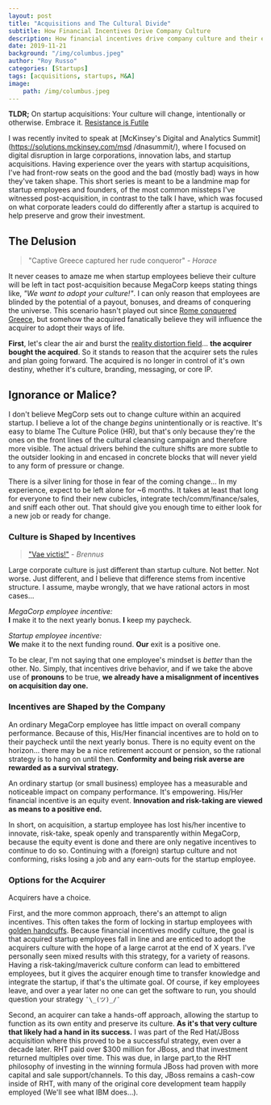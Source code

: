 ```yaml
---
layout: post
title: "Acquisitions and The Cultural Divide"
subtitle: How Financial Incentives Drive Company Culture
description: How financial incentives drive company culture and their effects on startup acquisitions.
date: 2019-11-21
background: "/img/columbus.jpeg"
author: "Roy Russo"
categories: [Startups]
tags: [acquisitions, startups, M&A]
image:
    path: /img/columbus.jpeg
---
```


**TLDR;** On startup acquisitions: Your culture will change, intentionally or otherwise. Embrace it. [Resistance is Futile
](https://en.wikipedia.org/wiki/Borg) 

I was recently invited to speak at [McKinsey's Digital and Analytics Summit](https://solutions.mckinsey.com/msd
/dnasummit/), where I focused on digital disruption in large corporations, innovation labs, and startup acquisitions. 
Having experience over the years with startup acquisitions, I've had front-row seats on the good and the 
  bad (mostly bad) ways in how they've taken shape. This short series is
   meant to be a landmine map for startup employees and founders, of the most common missteps I've
 witnessed post-acquisition, in contrast to the talk I have, which was focused on what corporate leaders could do
  differently after a startup is acquired to help preserve and grow their investment.
  
The Delusion
------------

> "Captive Greece captured her rude conqueror" - _Horace_

It never ceases to amaze me when startup employees believe their culture will be left in tact post-acquisition
 because MegaCorp keeps stating things like, _"We want to adopt your culture!"_.  I can only reason that employees are
  blinded by the potential of a payout, bonuses, and dreams of conquering the universe. This scenario hasn't played
   out since [Rome conquered Greece](https://en.wikipedia.org/wiki/Greece_in_the_Roman_era), but somehow the acquired
    fanatically believe they will influence the acquirer to adopt their ways of life.

**First**, let's clear the air and burst the [reality distortion field](https://en.wikipedia.org/wiki/Reality_distortion_field)... **the acquirer bought the acquired**. So it stands to reason that the acquirer sets the
  rules and plan going forward. The acquired is no longer in control of it's own destiny, whether it's culture, branding, messaging, or core IP. 

Ignorance or Malice?
--------------------  

I don't believe MegCorp sets out to change culture within an acquired startup. I believe a lot of the change _begins_ unintentionally or
 is reactive. It's easy to blame The Culture Police (HR), but that's only because they're the ones on the front lines of the cultural cleansing campaign
   and therefore more visible. The actual drivers behind the culture shifts are more subtle to the outsider looking in and encased in concrete blocks that will never yield to any form of pressure or change.
    
There is a silver lining for those in fear of the coming change... In my experience, expect to be left alone for ~6 months. It takes at least that long for everyone to find their
 new cubicles, integrate tech/comm/finance/sales, and sniff each other out. That should give you enough time to either look for a new job or ready for change. 
  
### Culture is Shaped by Incentives

>["Vae victis!"](https://en.wikipedia.org/wiki/Vae_victis) - _Brennus_

Large corporate culture is just different than startup culture. Not better. Not worse. Just different, and I believe
 that difference stems from incentive structure. I assume, maybe wrongly, that we have rational actors in most cases...

_MegaCorp employee incentive:_  
**I** make it to the next yearly bonus. **I** keep my paycheck. 
     
_Startup employee incentive:_  
**We** make it to the next funding round. **Our** exit is a positive one. 

To be clear, I'm not saying that one employee's mindset is _better_ than the other. No. Simply, that incentives drive
 behavior, and if we take the above use of **pronouns** to be true, **we already have a misalignment of incentives on
  acquisition day one.**

### Incentives are Shaped by the Company 
 
An ordinary MegaCorp employee
 has little impact on overall company performance. Because of this, His/Her financial incentives are to hold on to their
  paycheck until the next yearly bonus. There is no equity event on the horizon... there may be a nice retirement account or pension, so the rational strategy is to hang on until then. 
  **Conformity and being risk averse are rewarded as a survival strategy.**   

An ordinary startup (or small business) employee has a measurable and noticeable impact on company performance. It's
 empowering.  His/Her financial incentive is an equity event. **Innovation and risk-taking are viewed as means to a positive end.**

In short, on acquisition, a startup employee has lost his/her incentive to innovate, risk-take, speak openly and transparently within MegaCorp, 
because the equity event is done and there are only negative incentives to continue to do so. Continuing with a (foreign) startup culture and not conforming, risks losing a job and any earn-outs for the startup employee.

### Options for the Acquirer

Acquirers have a choice. 

First, and the more common approach, there's an attempt to align incentives. This often takes the form of locking in startup employees with [golden handcuffs](https://www.investopedia.com/terms/g/goldenhandcuffs.asp). 
Because financial incentives modify culture, the goal is that acquired startup employees fall in line and are enticed to adopt the acquirers culture with the hope of a large carrot at the end of X years.
I've personally seen mixed results with this strategy, for a variety of reasons. Having a risk-taking/maverick culture conform can lead to embittered employees, but it gives the acquirer enough time to transfer 
knowledge and integrate the startup, if that's the ultimate goal. Of course, if key employees leave, and over a year later no one can get the software to run, you should question your strategy `¯\_(ツ)_/¯`

Second, an acquirer can take a hands-off approach, allowing the startup to function as its own entity and preserve its culture. **As it's that very culture that likely had a hand in its success.** 
I was part of the Red Hat/JBoss acquisition where this proved to be a successful strategy, even over a decade later. RHT paid over $300 million for JBoss, and that investment returned multiples over time. 
This was due, in large part,to the RHT philosophy of investing in the winning formula JBoss had proven with more capital and sale support/channels. To this day, JBoss remains a cash-cow inside of RHT, with many of the 
original core development team happily employed (We'll see what IBM does...). 

 
